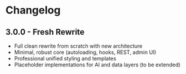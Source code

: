 # Changelog

## 3.0.0 - Fresh Rewrite
- Full clean rewrite from scratch with new architecture
- Minimal, robust core (autoloading, hooks, REST, admin UI)
- Professional unified styling and templates
- Placeholder implementations for AI and data layers (to be extended)